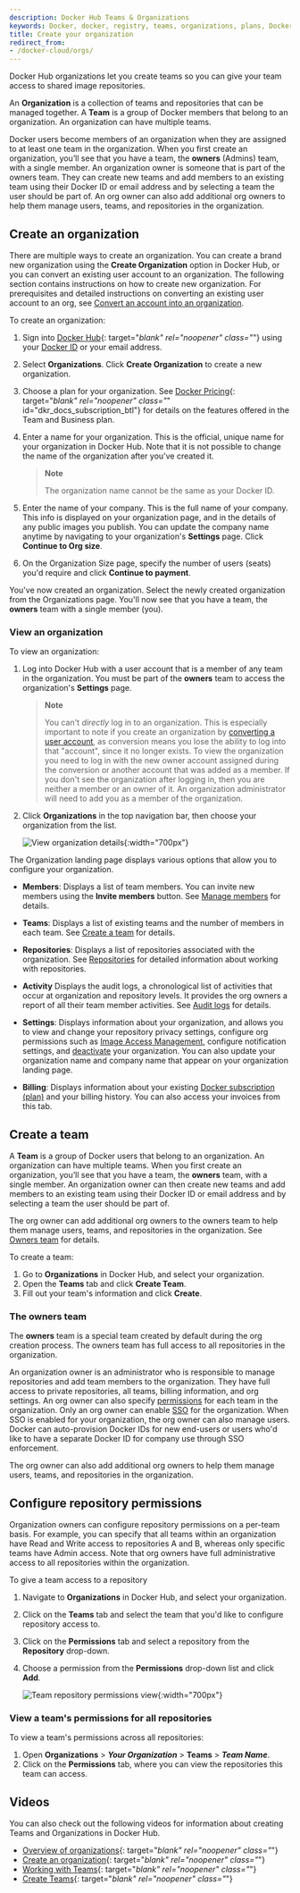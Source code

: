 ```yaml
---
description: Docker Hub Teams & Organizations
keywords: Docker, docker, registry, teams, organizations, plans, Dockerfile, Docker Hub, docs, documentation
title: Create your organization
redirect_from:
- /docker-cloud/orgs/
---
```


Docker Hub organizations let you create teams so you can give your team access
to shared image repositories.

An **Organization** is a collection of teams and repositories
that can be managed together. A **Team** is a group of Docker members that belong to an organization. 
An organization can have multiple teams. 

Docker users become members of an organization
when they are assigned to at least one team in the organization. When you first
create an organization, you’ll see that you have a team, the **owners** (Admins)
team, with a single member. An organization owner is someone that is part of the
owners team. They can create new teams and add
members to an existing team using their Docker ID or email address and by
selecting a team the user should be part of. An org owner can also add
additional org owners to help them manage users, teams, and repositories in the
organization.

## Create an organization

There are multiple ways to create an organization. You can create a brand new
organization using the **Create Organization** option in Docker Hub, or you can
convert an existing user account to an organization. The following section
contains instructions on how to create new organization. For prerequisites and
detailed instructions on converting an existing user account to an org, see
[Convert an account into an organization](convert-account.md).

To create an organization:

1. Sign into [Docker Hub](https://hub.docker.com/){: target="_blank"
rel="noopener" class="_"} using your [Docker ID](../docker-id/index.md) or your email address.
2. Select **Organizations**. Click **Create Organization** to create a new organization.
3. Choose a plan for your organization. See [Docker Pricing](https://www.docker.com/pricing/){: target="_blank" rel="noopener"
class="_" id="dkr_docs_subscription_btl"} for details on the features offered
in the Team and Business plan.
4. Enter a name for your organization. This is the official, unique name for
your organization in Docker Hub. Note that it is not possible to change the name
of the organization after you've created it.

      > **Note**
      >
      > The organization name cannot be the same as your Docker ID.

5. Enter the name of your company. This is the full name of your company.
This info is displayed on your organization page, and in the details of any
public images you publish. You can update the company name anytime by navigating
to your organization's **Settings** page. Click **Continue to Org size**.
6. On the Organization Size page, specify the number of users (seats) you'd
require and click **Continue to payment**.

You've now created an organization. Select the newly created organization from
the Organizations page. You'll now see that you have a team, the **owners** team
with a single member (you).

### View an organization

To view an organization:

1. Log into Docker Hub with a user account that is a member of any team in the
   organization. You must be part of the **owners** team to access the
   organization's **Settings** page.

      > **Note**
      >
      > You can't _directly_ log in to an organization. This is especially
      > important to note if you create an organization by
      [converting a user account](convert-account.md), as conversion means you lose the ability to log into that
      > "account", since it no longer exists. To view the organization you 
      > need to log in with the new owner account assigned during the
      > conversion or another account that was added as a member. If you 
      > don't see the organization after logging in,
      > then you are neither a member or an owner of it. An organization
      > administrator will need to add you as a member of the organization.

2. Click **Organizations** in the top navigation bar, then choose your
   organization from the list.

      ![View organization details](images/view-org.png){:width="700px"}

The Organization landing page displays various options that allow you to
configure your organization.

- **Members**: Displays a list of team members. You
  can invite new members using the **Invite members** button. See [Manage members](../docker-hub/members.md) for details.

- **Teams**: Displays a list of existing teams and the number of
  members in each team. See [Create a team](#create-a-team) for details.

- **Repositories**: Displays a list of repositories associated with the
  organization. See [Repositories](../docker-hub/repos/index.md) for detailed information about
  working with repositories.

- **Activity** Displays the audit logs, a chronological list of activities that
  occur at organization and repository levels. It provides the org owners a
  report of all their team member activities. See [Audit logs](audit-log.md) for
  details.

- **Settings**: Displays information about your
  organization, and allows you to view and change your repository privacy
  settings, configure org permissions such as
  [Image Access Management](image-access-management.md), configure notification settings, and [deactivate](deactivate-account.md#deactivate-an-organization) your
  organization. You can also update your organization name and company name that appear on your organization landing page.


- **Billing**: Displays information about your existing
[Docker subscription (plan)](../subscription/index.md) and your billing history.
You can also access your invoices from this tab.

## Create a team

A **Team** is a group of Docker users that belong to an organization. An
organization can have multiple teams. When you first create an organization,
you’ll see that you have a team, the **owners** team, with a single member. An
organization owner can then create new teams and add members to an existing team
using their Docker ID or email address and by selecting a team the user should be part of.

The org owner can add additional org owners to the owners team to help them
manage users, teams, and repositories in the organization. See [Owners
team](#the-owners-team) for details.

To create a team:

1. Go to **Organizations** in Docker Hub, and select your organization.
2. Open the **Teams** tab and click **Create Team**.
3. Fill out your team's information and click **Create**.

### The owners team

The **owners** team is a special team created by default during the org creation
process. The owners team has full access to all repositories in the organization.

An organization owner is an administrator who is responsible to manage
repositories and add team members to the organization. They have full access to
private repositories, all teams, billing information, and org settings. An org
owner can also specify [permissions](../docker-hub/repos/configure/index.md#permissions-reference) for each team in
the organization. Only an org owner can enable [SSO](../single-sign-on/index.md)
for
the organization. When SSO is enabled for your organization, the org owner can
also manage users. Docker can auto-provision Docker IDs for new end-users or
users who'd like to have a separate Docker ID for company use through SSO
enforcement.

The org owner can also add additional org owners to help them manage users, teams, and repositories in the organization.

## Configure repository permissions

Organization owners can configure repository permissions on a per-team basis.
For example, you can specify that all teams within an organization have Read and
Write access to repositories A and B, whereas only specific teams have Admin
access. Note that org owners have full administrative access to all repositories within the organization.

To give a team access to a repository

1. Navigate to **Organizations** in Docker Hub, and select your organization.
2. Click on the **Teams** tab and select the team that you'd like to configure  repository access to.
3. Click on the **Permissions** tab and select a repository from the
   **Repository** drop-down.
4. Choose a permission from the **Permissions** drop-down list and click
   **Add**.

    ![Team repository permissions view](images/team-repo-permission.png){:width="700px"}

### View a team's permissions for all repositories

To view a team's permissions across all repositories:

1. Open **Organizations** > **_Your Organization_** > **Teams** > **_Team Name_**.
2. Click on the **Permissions** tab, where you can view the repositories this team can access.

## Videos

You can also check out the following videos for information about creating Teams
and Organizations in Docker Hub.

- [Overview of organizations](https://www.youtube-nocookie.com/embed/G7lvSnAqed8){: target="_blank" rel="noopener" class="_"}
- [Create an organization](https://www.youtube-nocookie.com/embed/b0TKcIqa9Po){: target="_blank" rel="noopener" class="_"}
- [Working with Teams](https://www.youtube-nocookie.com/embed/MROKmtmWCVI){: target="_blank" rel="noopener" class="_"}
- [Create Teams](https://www.youtube-nocookie.com/embed/78wbbBoasIc){: target="_blank" rel="noopener" class="_"}

